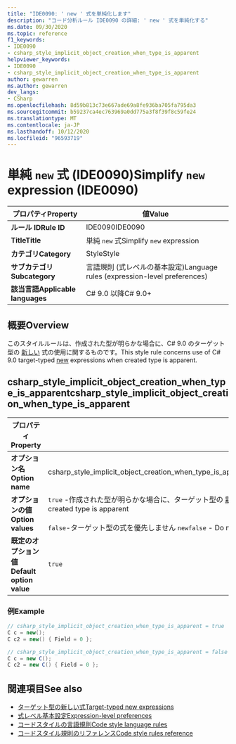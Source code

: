 ```yaml
---
title: "IDE0090: ' new ' 式を単純化します"
description: "コード分析ルール IDE0090 の詳細: ' new ' 式を単純化する"
ms.date: 09/30/2020
ms.topic: reference
f1_keywords:
- IDE0090
- csharp_style_implicit_object_creation_when_type_is_apparent
helpviewer_keywords:
- IDE0090
- csharp_style_implicit_object_creation_when_type_is_apparent
author: gewarren
ms.author: gewarren
dev_langs:
- CSharp
ms.openlocfilehash: 8d59b813c73e667ade69a8fe936ba705fa795da3
ms.sourcegitcommit: b59237ca4ec763969a0dd775a3f8f39f8c59fe24
ms.translationtype: MT
ms.contentlocale: ja-JP
ms.lasthandoff: 10/12/2020
ms.locfileid: "96593719"
---
```

# <a name="simplify-new-expression-ide0090"></a><span data-ttu-id="845ae-103">単純 `new` 式 (IDE0090)</span><span class="sxs-lookup"><span data-stu-id="845ae-103">Simplify `new` expression (IDE0090)</span></span>

|<span data-ttu-id="845ae-104">プロパティ</span><span class="sxs-lookup"><span data-stu-id="845ae-104">Property</span></span>|<span data-ttu-id="845ae-105">値</span><span class="sxs-lookup"><span data-stu-id="845ae-105">Value</span></span>|
|-|-|
| <span data-ttu-id="845ae-106">**ルール ID**</span><span class="sxs-lookup"><span data-stu-id="845ae-106">**Rule ID**</span></span> | <span data-ttu-id="845ae-107">IDE0090</span><span class="sxs-lookup"><span data-stu-id="845ae-107">IDE0090</span></span> |
| <span data-ttu-id="845ae-108">**Title**</span><span class="sxs-lookup"><span data-stu-id="845ae-108">**Title**</span></span> | <span data-ttu-id="845ae-109">単純 `new` 式</span><span class="sxs-lookup"><span data-stu-id="845ae-109">Simplify `new` expression</span></span> |
| <span data-ttu-id="845ae-110">**カテゴリ**</span><span class="sxs-lookup"><span data-stu-id="845ae-110">**Category**</span></span> | <span data-ttu-id="845ae-111">Style</span><span class="sxs-lookup"><span data-stu-id="845ae-111">Style</span></span> |
| <span data-ttu-id="845ae-112">**サブカテゴリ**</span><span class="sxs-lookup"><span data-stu-id="845ae-112">**Subcategory**</span></span> | <span data-ttu-id="845ae-113">言語規則 (式レベルの基本設定)</span><span class="sxs-lookup"><span data-stu-id="845ae-113">Language rules (expression-level preferences)</span></span> |
| <span data-ttu-id="845ae-114">**該当言語**</span><span class="sxs-lookup"><span data-stu-id="845ae-114">**Applicable languages**</span></span> | <span data-ttu-id="845ae-115">C# 9.0 以降</span><span class="sxs-lookup"><span data-stu-id="845ae-115">C# 9.0+</span></span> |

## <a name="overview"></a><span data-ttu-id="845ae-116">概要</span><span class="sxs-lookup"><span data-stu-id="845ae-116">Overview</span></span>

<span data-ttu-id="845ae-117">このスタイルルールは、作成された型が明らかな場合に、C# 9.0 のターゲット型の [新しい](/dotnet/csharp/language-reference/proposals/csharp-9.0/target-typed-new) 式の使用に関するものです。</span><span class="sxs-lookup"><span data-stu-id="845ae-117">This style rule concerns use of C# 9.0 target-typed [new](/dotnet/csharp/language-reference/proposals/csharp-9.0/target-typed-new) expressions when created type is apparent.</span></span>

## <a name="csharp_style_implicit_object_creation_when_type_is_apparent"></a><span data-ttu-id="845ae-118">csharp_style_implicit_object_creation_when_type_is_apparent</span><span class="sxs-lookup"><span data-stu-id="845ae-118">csharp_style_implicit_object_creation_when_type_is_apparent</span></span>

|<span data-ttu-id="845ae-119">プロパティ</span><span class="sxs-lookup"><span data-stu-id="845ae-119">Property</span></span>|<span data-ttu-id="845ae-120">値</span><span class="sxs-lookup"><span data-stu-id="845ae-120">Value</span></span>|
|-|-|
| <span data-ttu-id="845ae-121">**オプション名**</span><span class="sxs-lookup"><span data-stu-id="845ae-121">**Option name**</span></span> | <span data-ttu-id="845ae-122">csharp_style_implicit_object_creation_when_type_is_apparent</span><span class="sxs-lookup"><span data-stu-id="845ae-122">csharp_style_implicit_object_creation_when_type_is_apparent</span></span>
| <span data-ttu-id="845ae-123">**オプションの値**</span><span class="sxs-lookup"><span data-stu-id="845ae-123">**Option values**</span></span> | <span data-ttu-id="845ae-124">`true` -作成された型が明らかな場合に、ターゲット型の [新しい](/dotnet/csharp/language-reference/proposals/csharp-9.0/target-typed-new) 式を優先する</span><span class="sxs-lookup"><span data-stu-id="845ae-124">`true` - Prefer target-typed [new](/dotnet/csharp/language-reference/proposals/csharp-9.0/target-typed-new) expressions when created type is apparent</span></span><br /><br /> <span data-ttu-id="845ae-125">`false`-ターゲット型の式を優先しません `new`</span><span class="sxs-lookup"><span data-stu-id="845ae-125">`false` - Do not prefer target-typed `new` expressions</span></span> |
| <span data-ttu-id="845ae-126">**既定のオプション値**</span><span class="sxs-lookup"><span data-stu-id="845ae-126">**Default option value**</span></span> | `true` |

### <a name="example"></a><span data-ttu-id="845ae-127">例</span><span class="sxs-lookup"><span data-stu-id="845ae-127">Example</span></span>

```csharp
// csharp_style_implicit_object_creation_when_type_is_apparent = true
C c = new();
C c2 = new() { Field = 0 };

// csharp_style_implicit_object_creation_when_type_is_apparent = false
C c = new C();
C c2 = new C() { Field = 0 };
```

## <a name="see-also"></a><span data-ttu-id="845ae-128">関連項目</span><span class="sxs-lookup"><span data-stu-id="845ae-128">See also</span></span>

- [<span data-ttu-id="845ae-129">ターゲット型の新しい式</span><span class="sxs-lookup"><span data-stu-id="845ae-129">Target-typed new expressions</span></span>](/dotnet/csharp/language-reference/proposals/csharp-9.0/target-typed-new)
- [<span data-ttu-id="845ae-130">式レベル基本設定</span><span class="sxs-lookup"><span data-stu-id="845ae-130">Expression-level preferences</span></span>](expression-level-preferences.md)
- [<span data-ttu-id="845ae-131">コードスタイルの言語規則</span><span class="sxs-lookup"><span data-stu-id="845ae-131">Code style language rules</span></span>](language-rules.md)
- [<span data-ttu-id="845ae-132">コードスタイル規則のリファレンス</span><span class="sxs-lookup"><span data-stu-id="845ae-132">Code style rules reference</span></span>](index.md)
